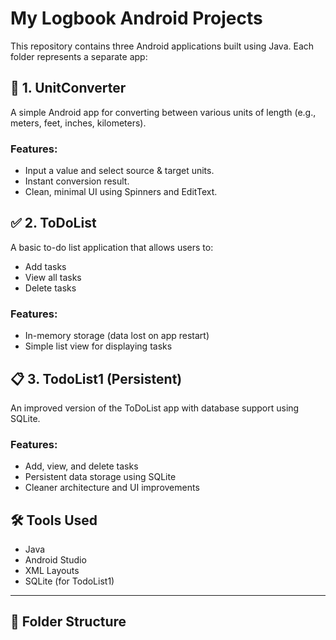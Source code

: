 # My Logbook Android Projects

This repository contains three Android applications built using Java. Each folder represents a separate app:

## 📱 1. UnitConverter

A simple Android app for converting between various units of length (e.g., meters, feet, inches, kilometers).

### Features:
- Input a value and select source & target units.
- Instant conversion result.
- Clean, minimal UI using Spinners and EditText.

## ✅ 2. ToDoList

A basic to-do list application that allows users to:
- Add tasks
- View all tasks
- Delete tasks

### Features:
- In-memory storage (data lost on app restart)
- Simple list view for displaying tasks


## 📋 3. TodoList1 (Persistent)

An improved version of the ToDoList app with database support using SQLite.

### Features:
- Add, view, and delete tasks
- Persistent data storage using SQLite
- Cleaner architecture and UI improvements

## 🛠️ Tools Used

- Java
- Android Studio
- XML Layouts
- SQLite (for TodoList1)

---

## 📂 Folder Structure

